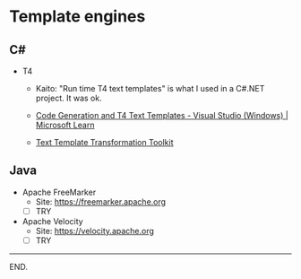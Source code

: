 # Template engines

## C#

- T4
    * Kaito: "Run time T4 text templates" is what I used in a C#.NET project. It was ok.

    * [Code Generation and T4 Text Templates - Visual Studio (Windows) | Microsoft Learn](https://learn.microsoft.com/en-us/visualstudio/modeling/code-generation-and-t4-text-templates?view=vs-2022)

    * [Text Template Transformation Toolkit](https://en.wikipedia.org/wiki/Text_Template_Transformation_Toolkit)


## Java

- Apache FreeMarker
    * Site: https://freemarker.apache.org
    * [ ] TRY

- Apache Velocity
    * Site: https://velocity.apache.org
    * [ ] TRY

---

END.
